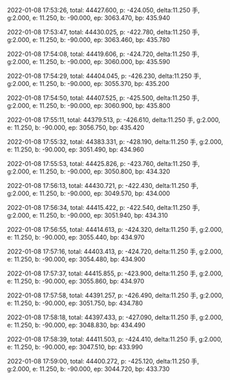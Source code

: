 2022-01-08 17:53:26, total: 44427.600, p: -424.050, delta:11.250 手, g:2.000, e: 11.250, b: -90.000, ep: 3063.470, bp: 435.940

2022-01-08 17:53:47, total: 44430.025, p: -422.780, delta:11.250 手, g:2.000, e: 11.250, b: -90.000, ep: 3063.460, bp: 435.780

2022-01-08 17:54:08, total: 44419.606, p: -424.720, delta:11.250 手, g:2.000, e: 11.250, b: -90.000, ep: 3060.000, bp: 435.590

2022-01-08 17:54:29, total: 44404.045, p: -426.230, delta:11.250 手, g:2.000, e: 11.250, b: -90.000, ep: 3055.370, bp: 435.200

2022-01-08 17:54:50, total: 44407.525, p: -425.500, delta:11.250 手, g:2.000, e: 11.250, b: -90.000, ep: 3060.900, bp: 435.800

2022-01-08 17:55:11, total: 44379.513, p: -426.610, delta:11.250 手, g:2.000, e: 11.250, b: -90.000, ep: 3056.750, bp: 435.420

2022-01-08 17:55:32, total: 44383.331, p: -428.190, delta:11.250 手, g:2.000, e: 11.250, b: -90.000, ep: 3051.490, bp: 434.960

2022-01-08 17:55:53, total: 44425.826, p: -423.760, delta:11.250 手, g:2.000, e: 11.250, b: -90.000, ep: 3050.800, bp: 434.320

2022-01-08 17:56:13, total: 44430.721, p: -422.430, delta:11.250 手, g:2.000, e: 11.250, b: -90.000, ep: 3049.570, bp: 434.000

2022-01-08 17:56:34, total: 44415.422, p: -422.540, delta:11.250 手, g:2.000, e: 11.250, b: -90.000, ep: 3051.940, bp: 434.310

2022-01-08 17:56:55, total: 44414.613, p: -424.320, delta:11.250 手, g:2.000, e: 11.250, b: -90.000, ep: 3055.440, bp: 434.970

2022-01-08 17:57:16, total: 44403.413, p: -424.720, delta:11.250 手, g:2.000, e: 11.250, b: -90.000, ep: 3054.480, bp: 434.900

2022-01-08 17:57:37, total: 44415.855, p: -423.900, delta:11.250 手, g:2.000, e: 11.250, b: -90.000, ep: 3055.860, bp: 434.970

2022-01-08 17:57:58, total: 44391.257, p: -426.490, delta:11.250 手, g:2.000, e: 11.250, b: -90.000, ep: 3051.750, bp: 434.780

2022-01-08 17:58:18, total: 44397.433, p: -427.090, delta:11.250 手, g:2.000, e: 11.250, b: -90.000, ep: 3048.830, bp: 434.490

2022-01-08 17:58:39, total: 44411.503, p: -424.410, delta:11.250 手, g:2.000, e: 11.250, b: -90.000, ep: 3047.510, bp: 433.990

2022-01-08 17:59:00, total: 44400.272, p: -425.120, delta:11.250 手, g:2.000, e: 11.250, b: -90.000, ep: 3044.720, bp: 433.730